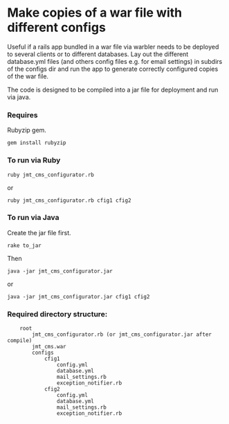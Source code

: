 # Make copies of a war file with different configs

Useful if a rails app bundled in a war file via warbler needs to be deployed to several clients or to different databases. Lay out the different database.yml files (and others config files e.g. for email settings) in subdirs of the configs dir and run the app to generate correctly configured copies of the war file.

The code is designed to be compiled into a jar file for deployment and run via java.

### Requires

Rubyzip gem.

    gem install rubyzip

### To run via Ruby

    ruby jmt_cms_configurator.rb
or

    ruby jmt_cms_configurator.rb cfig1 cfig2

### To run via Java

Create the jar file first.

    rake to_jar
Then

    java -jar jmt_cms_configurator.jar
or

    java -jar jmt_cms_configurator.jar cfig1 cfig2

### Required directory structure:

		root
			jmt_cms_configurator.rb (or jmt_cms_configurator.jar after compile)
			jmt_cms.war
			configs
				cfig1
					config.yml
					database.yml
					mail_settings.rb
					exception_notifier.rb
				cfig2
					config.yml
					database.yml
					mail_settings.rb
					exception_notifier.rb

